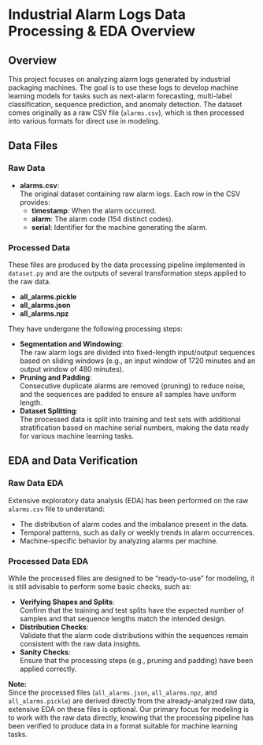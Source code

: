 # Industrial Alarm Logs Data Processing & EDA Overview

## Overview
This project focuses on analyzing alarm logs generated by industrial packaging machines. The goal is to use these logs to develop machine learning models for tasks such as next-alarm forecasting, multi-label classification, sequence prediction, and anomaly detection. The dataset comes originally as a raw CSV file (`alarms.csv`), which is then processed into various formats for direct use in modeling.

## Data Files

### Raw Data
- **alarms.csv**:  
  The original dataset containing raw alarm logs. Each row in the CSV provides:
  - **timestamp**: When the alarm occurred.
  - **alarm**: The alarm code (154 distinct codes).
  - **serial**: Identifier for the machine generating the alarm.

### Processed Data
These files are produced by the data processing pipeline implemented in `dataset.py` and are the outputs of several transformation steps applied to the raw data.

- **all_alarms.pickle**
- **all_alarms.json**
- **all_alarms.npz**

They have undergone the following processing steps:
- **Segmentation and Windowing**:  
  The raw alarm logs are divided into fixed-length input/output sequences based on sliding windows (e.g., an input window of 1720 minutes and an output window of 480 minutes).
- **Pruning and Padding**:  
  Consecutive duplicate alarms are removed (pruning) to reduce noise, and the sequences are padded to ensure all samples have uniform length.
- **Dataset Splitting**:  
  The processed data is split into training and test sets with additional stratification based on machine serial numbers, making the data ready for various machine learning tasks.

## EDA and Data Verification

### Raw Data EDA
Extensive exploratory data analysis (EDA) has been performed on the raw `alarms.csv` file to understand:
- The distribution of alarm codes and the imbalance present in the data.
- Temporal patterns, such as daily or weekly trends in alarm occurrences.
- Machine-specific behavior by analyzing alarms per machine.

### Processed Data EDA
While the processed files are designed to be “ready-to-use” for modeling, it is still advisable to perform some basic checks, such as:
- **Verifying Shapes and Splits**:  
  Confirm that the training and test splits have the expected number of samples and that sequence lengths match the intended design.
- **Distribution Checks**:  
  Validate that the alarm code distributions within the sequences remain consistent with the raw data insights.
- **Sanity Checks**:  
  Ensure that the processing steps (e.g., pruning and padding) have been applied correctly.

**Note:**  
Since the processed files (`all_alarms.json`, `all_alarms.npz`, and `all_alarms.pickle`) are derived directly from the already-analyzed raw data, extensive EDA on these files is optional. Our primary focus for modeling is to work with the raw data directly, knowing that the processing pipeline has been verified to produce data in a format suitable for machine learning tasks.
